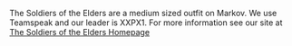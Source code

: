 The Soldiers of the Elders are a medium sized outfit on Markov. We use
Teamspeak and our leader is XXPX1. For more information see our site at
[The Soldiers of the Elders Homepage](http://sote.nick231.net)
